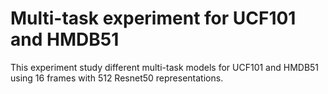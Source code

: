 # Multi-task experiment for UCF101 and HMDB51

This experiment study different multi-task models for UCF101 and HMDB51 using 16 frames with 512 Resnet50 representations.

